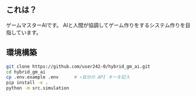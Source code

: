 ## これは？
ゲームマスターAIです。
AIと人間が協調してゲーム作りをするシステム作りを目指しています。


## 環境構築

```bash
git clone https://github.com/user242-0/hybrid_gm_ai.git
cd hybrid_gm_ai
cp .env.example .env      # ↑自分の API キーを記入
pip install -e .
python -m src.simulation

